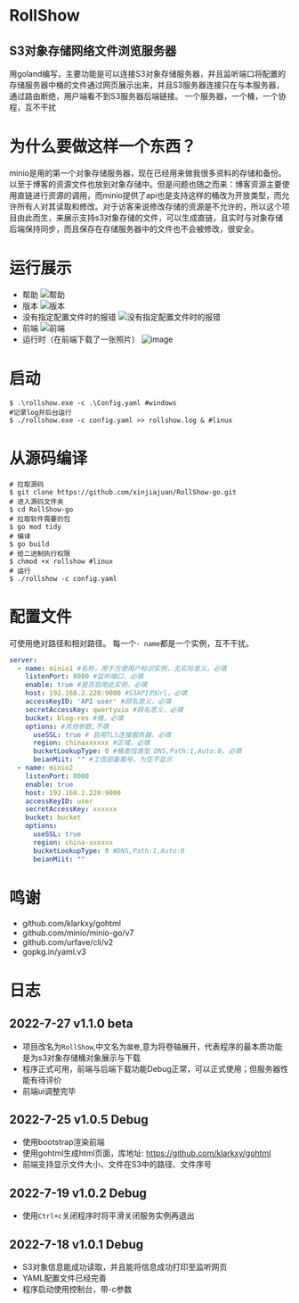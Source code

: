 # RollShow
## S3对象存储网络文件浏览服务器
用goland编写，主要功能是可以连接S3对象存储服务器，并且监听端口将配置的存储服务器中桶的文件通过网页展示出来，并且S3服务器连接只在与本服务器，通过路由断绝，用户端看不到S3服务器后端链接。
一个服务器，一个桶，一个协程，互不干扰

# 为什么要做这样一个东西？
minio是用的第一个对象存储服务器，现在已经用来做我很多资料的存储和备份。以至于博客的资源文件也放到对象存储中。但是问题也随之而来：博客资源主要使用直链进行资源的调用，而minio提供了api也是支持这样的桶改为开放类型，而允许所有人对其读取和修改。对于访客来说修改存储的资源是不允许的，所以这个项目由此而生，来展示支持s3对象存储的文件，可以生成直链，且实时与对象存储后端保持同步，而且保存在存储服务器中的文件也不会被修改，很安全。

# 运行展示

- 帮助
![帮助](https://user-images.githubusercontent.com/36360150/181196704-b3c181af-2bb4-48d9-98fd-9bb5014eb07d.png)
- 版本
![版本](https://user-images.githubusercontent.com/36360150/181196985-9b3582fa-85ce-4f09-b7c5-bfaba65282dc.png)
- 没有指定配置文件时的报错
![没有指定配置文件时的报错](https://user-images.githubusercontent.com/36360150/181197134-964d9a68-2a62-42d3-86cd-0ce95f9c5019.png)
- 前端
![前端](https://user-images.githubusercontent.com/36360150/181198844-ed326676-d0c0-48e6-a0e7-6165a90c9f12.png)
- 运行时（在前端下载了一张照片）
![image](https://user-images.githubusercontent.com/36360150/181199611-8fb68449-9db4-4a82-95f3-2c931f56299f.png)

# 启动
```shell
$ .\rollshow.exe -c .\Config.yaml #windows
#记录log并后台运行
$ ./rollshow.exe -c config.yaml >> rollshow.log & #linux
```

# 从源码编译
```shell
# 拉取源码
$ git clone https://github.com/xinjiajuan/RollShow-go.git
# 进入源码文件夹
$ cd RollShow-go
# 拉取软件需要的包
$ go mod tidy
# 编译
$ go build
# 给二进制执行权限
$ chmod +x rollshow #linux
# 运行
$ ./rollshow -c config.yaml
```
# 配置文件
可使用绝对路径和相对路径。
每一个`- name`都是一个实例，互不干扰。

```yaml
server:
  - name: minio1 #名称，用于方便用户标识实例，无实际意义，必填
    listenPort: 8080 #监听端口，必填
    enable: true #是否启用此实例，必填
    host: 192.168.2.220:9000 #S3API的Url，必填
    accessKeyID: 'API user' #顾名思义，必填
    secretAccessKey: qwertyuio #顾名思义，必填
    bucket: blog-res #桶，必填
    options: #其他参数,不填
      useSSL: true # 启用TLS连接服务器，必填
      region: chinaxxxxxx #区域，必填
      bucketLookupType: 0 #桶查找类型 DNS,Path:1,Auto:0，必填
      beianMiit: "" #工信部备案号，为空不显示
  - name: minio2
    listenPort: 8080
    enable: true
    host: 192.168.2.220:9000
    accessKeyID: user
    secretAccessKey: xxxxxx
    bucket: bucket
    options:
      useSSL: true
      region: china-xxxxxx
      bucketLookupType: 0 #DNS,Path:1,Auto:0
      beianMiit: ""
```

# 鸣谢

- github.com/klarkxy/gohtml
- github.com/minio/minio-go/v7
- github.com/urfave/cli/v2
- gopkg.in/yaml.v3

# 日志

## 2022-7-27 v1.1.0 beta

- 项目改名为`RollShow`,中文名为`展卷`,意为将卷轴展开，代表程序的最本质功能是为s3对象存储桶对象展示与下载
- 程序正式可用，前端与后端下载功能Debug正常，可以正式使用；但服务器性能有待评价
- 前端ui调整完毕

## 2022-7-25 v1.0.5 Debug

- 使用bootstrap渲染前端
- 使用gohtml生成html页面，库地址: https://github.com/klarkxy/gohtml
- 前端支持显示文件大小、文件在S3中的路径、文件序号

## 2022-7-19 v1.0.2 Debug

- 使用`Ctrl+c`关闭程序时将平滑关闭服务实例再退出
## 2022-7-18 v1.0.1 Debug

- S3对象信息能成功读取，并且能将信息成功打印至监听网页
- YAML配置文件已经完善
- 程序启动使用控制台，带-c参数
